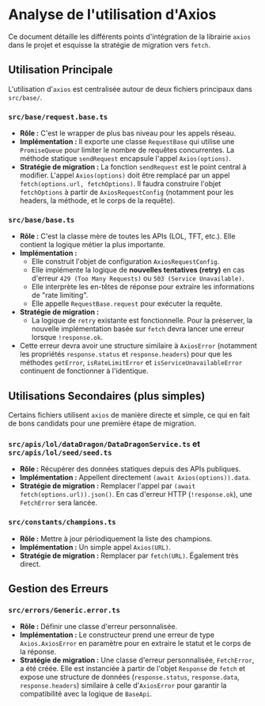 # Analyse de l'utilisation d'Axios

Ce document détaille les différents points d'intégration de la librairie `axios`
dans le projet et esquisse la stratégie de migration vers `fetch`.

## Utilisation Principale

L'utilisation d'`axios` est centralisée autour de deux fichiers principaux dans
`src/base/`.

### `src/base/request.base.ts`

- **Rôle :** C'est le wrapper de plus bas niveau pour les appels réseau.
- **Implémentation :** Il exporte une classe `RequestBase` qui utilise une
  `PromiseQueue` pour limiter le nombre de requêtes concurrentes. La méthode
  statique `sendRequest` encapsule l'appel `Axios(options)`.
- **Stratégie de migration :** La fonction `sendRequest` est le point central à
  modifier. L'appel `Axios(options)` doit être remplacé par un appel
  `fetch(options.url, fetchOptions)`. Il faudra construire l'objet
  `fetchOptions` à partir de `AxiosRequestConfig` (notamment pour les headers,
  la méthode, et le corps de la requête).

### `src/base/base.ts`

- **Rôle :** C'est la classe mère de toutes les APIs (LOL, TFT, etc.). Elle
  contient la logique métier la plus importante.
- **Implémentation :**
  - Elle construit l'objet de configuration `AxiosRequestConfig`.
  - Elle implémente la logique de **nouvelles tentatives (retry)** en cas
    d'erreur `429 (Too Many Requests)` ou `503 (Service Unavailable)`.
  - Elle interprète les en-têtes de réponse pour extraire les informations de
    "rate limiting".
  - Elle appelle `RequestBase.request` pour exécuter la requête.
- **Stratégie de migration :**
  - La logique de `retry` existante est fonctionnelle. Pour la préserver, la
    nouvelle implémentation basée sur `fetch` devra lancer une erreur lorsque
    `!response.ok`.
- Cette erreur devra avoir une structure similaire à `AxiosError` (notamment les
  propriétés `response.status` et `response.headers`) pour que les méthodes
  `getError`, `isRateLimitError` et `isServiceUnavailableError` continuent de
  fonctionner à l\'identique.

## Utilisations Secondaires (plus simples)

Certains fichiers utilisent `axios` de manière directe et simple, ce qui en fait
de bons candidats pour une première étape de migration.

### `src/apis/lol/dataDragon/DataDragonService.ts` et `src/apis/lol/seed/seed.ts`

- **Rôle :** Récupérer des données statiques depuis des APIs publiques.
- **Implémentation :** Appellent directement `(await Axios(options)).data`.
- **Stratégie de migration :** Remplacer l'appel par
  `(await fetch(options.url)).json()`. En cas d'erreur HTTP (`!response.ok`),
  une `FetchError` sera lancée.

### `src/constants/champions.ts`

- **Rôle :** Mettre à jour périodiquement la liste des champions.
- **Implémentation :** Un simple appel `Axios(URL)`.
- **Stratégie de migration :** Remplacer par `fetch(URL)`. Également très
  direct.

## Gestion des Erreurs

### `src/errors/Generic.error.ts`

- **Rôle :** Définir une classe d'erreur personnalisée.
- **Implémentation :** Le constructeur prend une erreur de type
  `Axios.AxiosError` en paramètre pour en extraire le statut et le corps de la
  réponse.
- **Stratégie de migration :** Une classe d'erreur personnalisée, `FetchError`,
  a été créée. Elle est instanciée à partir de l'objet `Response` de `fetch` et
  expose une structure de données (`response.status`, `response.data`,
  `response.headers`) similaire à celle d'`AxiosError` pour garantir la
  compatibilité avec la logique de `BaseApi`.
